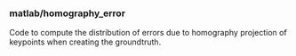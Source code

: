 ### matlab/homography_error
Code to compute the distribution of errors due to homography projection
of keypoints when creating the groundtruth.